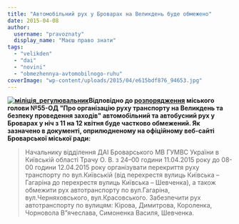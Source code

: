 ```yaml
---
title: "Автомобільний рух у Броварах на Великдень буде обмежено"
date: 2015-04-08
author: 
  username: "pravoznaty"
  display_name: "Маєш право знати"
tags: 
  - "velikden"
  - "dai"
  - "novini"
  - "obmezhennya-avtomobilnogo-ruhu"
coverImage: "wp-content/uploads/2015/04/e615bdf876_94653.jpg"
---
```


**[![міліція_регулювальник](https://mpz.brovary.org/wp-content/uploads/2015/04/e615bdf876_94653.jpg)](https://mpz.brovary.org/wp-content/uploads/2015/04/e615bdf876_94653.jpg)Відповідно до [розпорядження](https://docs.brovary.org/p25816/07.04.2015/55) міського голови №55-ОД "Про організацію руху транспорту на Великдень та безпеку проведення заходів" автомобільний та автобусний рух у Броварах у ніч з 11 на 12 квітня буде частково обмежений. Як зазначено в документі, оприлюдненому на офіційному веб-сайті Броварської міської ради:**

> Начальнику відділення ДАІ Броварського МВ ГУМВС України в Київській області Трачу О. В. з 24–00 години 11.04.2015 року до 08-00 години 12.04.2015 року організувати перекриття руху транспорту по вул.Київській (від перехрестя вулиць Київська – Гагаріна до перехрестя вулиць Київська – Шевченка), а також обмежити рух автотранспорту по вул.Гагаріна, вул.Черняховського, вул.Красовського. Забезпечити рух автотранспорту по вулицям: Кірова, Димитрова, Короленка, Чорновола В”ячеслава, Симоненка Василя, Шевченка.
